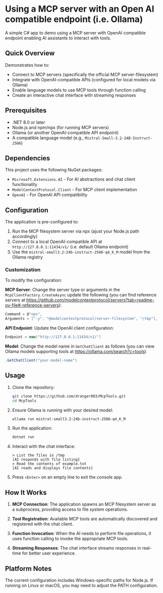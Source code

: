 # Using a MCP server with an Open AI compatible endpoint (i.e. Ollama)

A simple C# app to demo using a MCP server with OpenAI compatible endpoint enabling AI assistants to interact with tools.

## Quick Overview

Demonstrates how to:
- Connect to MCP servers (specifically the official MCP server-filesystem)
- Integrate with OpenAI-compatible APIs (configured for local models via Ollama)
- Enable language models to use MCP tools through function calling
- Create an interactive chat interface with streaming responses

## Prerequisites

- .NET 8.0 or later
- Node.js and npm/npx (for running MCP servers)
- Ollama (or another OpenAI-compatible API endpoint)
- A compatible language model (e.g., `Mistral-Small-3.2-24B-Instruct-2506`)

## Dependencies

This project uses the following NuGet packages:
- `Microsoft.Extensions.AI` - For AI abstractions and chat client functionality
- `ModelContextProtocol.Client` - For MCP client implementation
- `OpenAI` - For OpenAI API compatibility

## Configuration

The application is pre-configured to:
1. Run the MCP filesystem server via npx (ajust your Node.js path accordingly)
2. Connect to a local OpenAI-compatible API at `http://127.0.0.1:11434/v1/` (i.e. default Ollama endpoint)
3. Use the `mistral-small3.2:24b-instruct-2506-q4_K_M` model from the Ollama registry

### Customization

To modify the configuration:

**MCP Server**: Change the server type or arguments in the `McpClientFactory.CreateAsync` update the following (you can find reference servers at https://github.com/modelcontextprotocol/servers?tab=readme-ov-file#-reference-servers):
```csharp
Command = @"npx",
Arguments = ["-y", "@modelcontextprotocol/server-filesystem", "/tmp"],
```

**API Endpoint**: Update the OpenAI client configuration:
```csharp
Endpoint = new("http://127.0.0.1:11434/v1/")
```

**Model**: Change the model name in `GetChatClient` as follows (you can view Ollama models supporting tools at https://ollama.com/search?c=tools)
```csharp
.GetChatClient("your-model-name")
```

## Usage

1. Clone the repository:
   ```bash
   git clone https://github.com/dranger003/McpTools.git
   cd McpTools
   ```

2. Ensure Ollama is running with your desired model:
   ```bash
   ollama run mistral-small3.2:24b-instruct-2506-q4_K_M
   ```

3. Run the application:
   ```bash
   dotnet run
   ```

4. Interact with the chat interface:
   ```
   > List the files in /tmp
   [AI responds with file listing]
   > Read the contents of example.txt
   [AI reads and displays file contents]
   ```

6. Press `<Enter>` on an empty line to exit the console app.

## How It Works

1. **MCP Connection**: The application spawns an MCP filesystem server as a subprocess, providing access to file system operations.

2. **Tool Registration**: Available MCP tools are automatically discovered and registered with the chat client.

3. **Function Invocation**: When the AI needs to perform file operations, it uses function calling to invoke the appropriate MCP tools.

4. **Streaming Responses**: The chat interface streams responses in real-time for better user experience.

## Platform Notes

The current configuration includes Windows-specific paths for Node.js. If running on Linux or macOS, you may need to adjust the PATH configuration.
